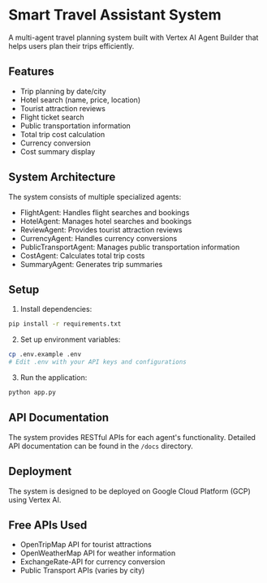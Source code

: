 # Smart Travel Assistant System

A multi-agent travel planning system built with Vertex AI Agent Builder that helps users plan their trips efficiently.

## Features

- Trip planning by date/city
- Hotel search (name, price, location)
- Tourist attraction reviews
- Flight ticket search
- Public transportation information
- Total trip cost calculation
- Currency conversion
- Cost summary display

## System Architecture

The system consists of multiple specialized agents:

- FlightAgent: Handles flight searches and bookings
- HotelAgent: Manages hotel searches and bookings
- ReviewAgent: Provides tourist attraction reviews
- CurrencyAgent: Handles currency conversions
- PublicTransportAgent: Manages public transportation information
- CostAgent: Calculates total trip costs
- SummaryAgent: Generates trip summaries

## Setup

1. Install dependencies:
```bash
pip install -r requirements.txt
```

2. Set up environment variables:
```bash
cp .env.example .env
# Edit .env with your API keys and configurations
```

3. Run the application:
```bash
python app.py
```

## API Documentation

The system provides RESTful APIs for each agent's functionality. Detailed API documentation can be found in the `/docs` directory.

## Deployment

The system is designed to be deployed on Google Cloud Platform (GCP) using Vertex AI.

## Free APIs Used

- OpenTripMap API for tourist attractions
- OpenWeatherMap API for weather information
- ExchangeRate-API for currency conversion
- Public Transport APIs (varies by city) 